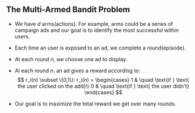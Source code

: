 ## The Multi-Armed Bandit Problem

- We have *d* arms(actions). For example, arms could be a series of campaign ads and our goal is to identify the most successful within users. 

- Each time an user is exposed to an ad, we complete a round(episode).

- At each round *n*, we choose one ad to display.

- Al each round *n*. an ad gives a reward according to:
  $$
  r_i(n) \subset \{0,1\}:  r_i(n) =
    \begin{cases}
      1       & \quad \text{if } \text{ the user clicked on the add}\\
      0  & \quad \text{if }  \text{ the user didn't}
    \end{cases}
  $$
  

- Our goal is to maximize the total reward we get over many rounds.     